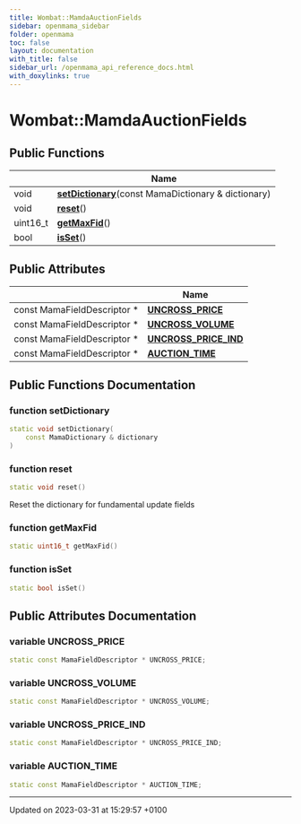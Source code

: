 ```yaml
---
title: Wombat::MamdaAuctionFields
sidebar: openmama_sidebar
folder: openmama
toc: false
layout: documentation
with_title: false
sidebar_url: /openmama_api_reference_docs.html
with_doxylinks: true
---
```


# Wombat::MamdaAuctionFields





## Public Functions

|                | Name           |
| -------------- | -------------- |
| void | **[setDictionary](classWombat_1_1MamdaAuctionFields.html#function-setdictionary)**(const MamaDictionary & dictionary) |
| void | **[reset](classWombat_1_1MamdaAuctionFields.html#function-reset)**() |
| uint16_t | **[getMaxFid](classWombat_1_1MamdaAuctionFields.html#function-getmaxfid)**() |
| bool | **[isSet](classWombat_1_1MamdaAuctionFields.html#function-isset)**() |

## Public Attributes

|                | Name           |
| -------------- | -------------- |
| const MamaFieldDescriptor * | **[UNCROSS_PRICE](classWombat_1_1MamdaAuctionFields.html#variable-uncross-price)**  |
| const MamaFieldDescriptor * | **[UNCROSS_VOLUME](classWombat_1_1MamdaAuctionFields.html#variable-uncross-volume)**  |
| const MamaFieldDescriptor * | **[UNCROSS_PRICE_IND](classWombat_1_1MamdaAuctionFields.html#variable-uncross-price-ind)**  |
| const MamaFieldDescriptor * | **[AUCTION_TIME](classWombat_1_1MamdaAuctionFields.html#variable-auction-time)**  |

## Public Functions Documentation

### function setDictionary

```cpp
static void setDictionary(
    const MamaDictionary & dictionary
)
```


### function reset

```cpp
static void reset()
```


Reset the dictionary for fundamental update fields 


### function getMaxFid

```cpp
static uint16_t getMaxFid()
```


### function isSet

```cpp
static bool isSet()
```


## Public Attributes Documentation

### variable UNCROSS_PRICE

```cpp
static const MamaFieldDescriptor * UNCROSS_PRICE;
```


### variable UNCROSS_VOLUME

```cpp
static const MamaFieldDescriptor * UNCROSS_VOLUME;
```


### variable UNCROSS_PRICE_IND

```cpp
static const MamaFieldDescriptor * UNCROSS_PRICE_IND;
```


### variable AUCTION_TIME

```cpp
static const MamaFieldDescriptor * AUCTION_TIME;
```


-------------------------------

Updated on 2023-03-31 at 15:29:57 +0100